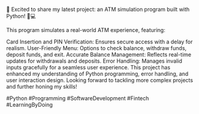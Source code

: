 🚀 Excited to share my latest project: an ATM simulation program built with Python! 🏦💻

This program simulates a real-world ATM experience, featuring:

Card Insertion and PIN Verification: Ensures secure access with a delay for realism.
User-Friendly Menu: Options to check balance, withdraw funds, deposit funds, and exit.
Accurate Balance Management: Reflects real-time updates for withdrawals and deposits.
Error Handling: Manages invalid inputs gracefully for a seamless user experience.
This project has enhanced my understanding of Python programming, error handling, and user interaction design. Looking forward to tackling more complex projects and further honing my skills!

#Python #Programming #SoftwareDevelopment #Fintech #LearningByDoing

